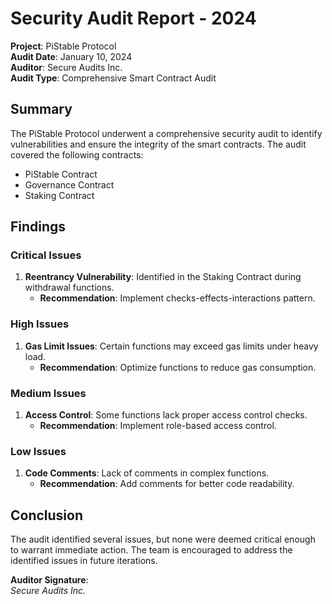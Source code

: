 # Security Audit Report - 2024

**Project**: PiStable Protocol  
**Audit Date**: January 10, 2024  
**Auditor**: Secure Audits Inc.  
**Audit Type**: Comprehensive Smart Contract Audit

## Summary
The PiStable Protocol underwent a comprehensive security audit to identify vulnerabilities and ensure the integrity of the smart contracts. The audit covered the following contracts:
- PiStable Contract
- Governance Contract
- Staking Contract

## Findings
### Critical Issues
1. **Reentrancy Vulnerability**: Identified in the Staking Contract during withdrawal functions.
   - **Recommendation**: Implement checks-effects-interactions pattern.

### High Issues
1. **Gas Limit Issues**: Certain functions may exceed gas limits under heavy load.
   - **Recommendation**: Optimize functions to reduce gas consumption.

### Medium Issues
1. **Access Control**: Some functions lack proper access control checks.
   - **Recommendation**: Implement role-based access control.

### Low Issues
1. **Code Comments**: Lack of comments in complex functions.
   - **Recommendation**: Add comments for better code readability.

## Conclusion
The audit identified several issues, but none were deemed critical enough to warrant immediate action. The team is encouraged to address the identified issues in future iterations.

**Auditor Signature**:  
*Secure Audits Inc.*
